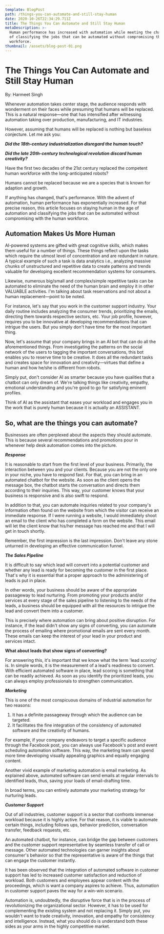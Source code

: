 ```yaml
---
template: BlogPost
path: /things-you-can-automate-and-still-stay-human
date: 2020-10-26T22:34:29.711Z
title: The Things You Can Automate and Still Stay Human
metaDescription: >-
  Human performance has increased with automation while meeting the challenges
  of classifying the jobs that can be automated without compromising the
  workforce.
thumbnail: /assets/blog-post-01.png
---
```

# The Things You Can Automate and Still Stay Human

By: Harmeet Singh

Whenever automation takes center stage, the audience responds with wonderment on their faces while presuming that humans will be replaced. This is a natural response—one that has intensified after witnessing automation taking over production, manufacturing, and IT industries.

However, assuming that humans will be replaced is nothing but baseless conjecture. Let me ask you:

**_Did the 18th-century industrialization disregard the human touch?_**

**_Did the late 20th-century technological revolution discard human creativity?_** 

Have the first two decades of the 21st century replaced the competent human workforce with the long-anticipated robots?

Humans cannot be replaced because we are a species that is known for adaption and growth.

If anything has changed, that's performance. With the advent of automation, human performance has exponentially increased. For that precise reason, this article focuses on staying human in the age of automation and classifying the jobs that can be automated without compromising with the human workforce.

## Automation Makes Us More Human

AI-powered systems are gifted with great cognitive skills, which makes them useful for a number of things. These things reflect upon the tasks which require the utmost level of concentration and are redundant in nature. A typical example of such a task is data analytics i.e., analyzing massive chunks of unstructured and repetitive data to create patterns and trends valuable for developing excellent recommendation systems for consumers.

Likewise, numerous big/small and complex/simple repetitive tasks can be automated to eliminate the need of the human brain and employ it in other VALUABLE activities. I'm talking about task reservations and not about a human replacement—point to be noted. 

For instance, let's say that you work in the customer support industry. Your daily routine includes analyzing the consumer trends, prioritizing the emails, directing them towards respective sectors, etc. Your job profile, however, requires you to be innovative at developing recommendations that can intrigue the users. But you simply don't have time for the most important thing.

Now, let's assume that your company brings in an AI bot that can do all the aforementioned things. From investigating the patterns on the social network of the users to tagging the important conversations, this bot enables you to reserve time to be creative. It does all the redundant tasks and creates space for innovation and creativity—virtues that define a human and how he/she is different from robots.

Simply put, don't consider AI as smarter because you have qualities that a chatbot can only dream of. We're talking things like creativity, empathy, emotional understanding and you're good to go for satisfying eminent profiles.

Think of AI as the assistant that eases your workload and engages you in the work that is purely human because it is actually an ASSISTANT.

## So, what are the things you can automate?

Businesses are often perplexed about the aspects they should automate. This is because several recommendations and promotions pour in whenever help desk automation comes into the picture. 

**_Response_**

It is reasonable to start from the first level of your business. Primarily, the interaction between you and your clients. Because you are not the only one in your niche, you have to respond fast. For that, you can bring in an automated chatbot for the website. As soon as the client opens the message box, the chatbot starts the conversation and directs them according to their inquiries. This way, your customer knows that your business is responsive and is also swift to respond.

In addition to that, you can automate inquiries related to your company's information often found on the website from which the visitor can receive an immediate response. If I were running a website, I would immediately shoot an email to the client who has completed a form on the website. This email will let the client know that his/her message has reached me and that I will get in touch shortly. 

Remember, the first impression is the last impression. Don't leave any stone unturned in developing an effective communication funnel.

**_The Sales Pipeline_**

It is difficult to say which lead will convert into a potential customer and whether any lead is ready for becoming the customer in the first place. That's why it is essential that a proper approach to the administering of leads is put in place.  

In other words, your business should be aware of the appropriate passageway to lead nurturing. From promoting your products and/or services at every stage of the sales pipeline to listening to the needs of the leads, a business should be equipped with all the resources to intrigue the lead and convert them into a customer.

This is precisely where automation can bring about positive disruption. For instance, if the lead didn't show any signs of converting, you can automate the process of emailing where promotional emails are sent every month. These emails can keep the interest of your lead in your product and services intact. 

**What about leads that show signs of converting?** 

For answering this, it's important that we know what the term 'lead scoring' is. In simple words, it is the measurement of a lead's readiness to convert. With efficient automated software in place, lead scoring is something that can be readily achieved. As soon as you identify the prioritized leads, you can always employ professionals to strengthen communication.

**_Marketing_**

This is one of the most conspicuous domains of industrial automation for two reasons:

1. It has a definite passageway through which the audience can be targeted. 
2. It facilitates the fine integration of the consistency of automated software and the creativity of humans.

For example, if your company endeavors to target a specific audience through the Facebook post, you can always use Facebook's post and event scheduling automation software. This way, the marketing team can spend more time developing visually appealing graphics and equally engaging content. 

Another vivid example of marketing automation is email marketing. As explained above, automated software can send emails at regular intervals to identified leads, thus, saving your loads of email-drafting time. 

In broad terms, you can entirely automate your marketing strategy for nurturing leads. 

**_Customer Support_**

Out of all industries, customer support is a sector that confronts immense workload because it is highly active. For that reason, it is viable to automate certain things, including follows ups, behavior prediction, conversation transfer, feedback requests, etc. 

An automated chatbot, for instance, can bridge the gap between customers and the customer support representative by seamless transfer of call or message. Other automated technologies can garner insights about consumer's behavior so that the representative is aware of the things that can engage the customer instantly. 

It has been observed that the integration of automated software in customer support has led to increased customer satisfaction and reduction of workload. Both customers and employees appear content with the proceedings, which is want a company aspires to achieve. Thus, automation in customer support paves the way for a win-win scenario.

Automation is, undoubtedly, the disruptive force that is in the process of revolutionizing the organizational sector. However, it has to be used for complementing the existing system and not replacing it. Simply put, you wouldn't want to trade creativity, innovation, and empathy for consistency and intelligence. Instead, what you should do is understand both these sides as your arms in the highly competitive market.
